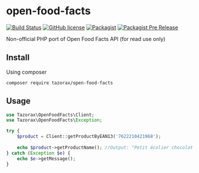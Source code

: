 # open-food-facts
[![Build Status](https://img.shields.io/travis/tazorax/open-food-facts/master.svg?style=flat-square)](https://travis-ci.org/tazorax/open-food-facts) 
[![GitHub license](https://img.shields.io/github/license/tazorax/open-food-facts.svg?style=flat-square)](https://github.com/tazorax/open-food-facts/blob/master/LICENSE)
[![Packagist](https://img.shields.io/packagist/v/tazorax/open-food-facts.svg?style=flat-square)]()
[![Packagist Pre Release](https://img.shields.io/packagist/vpre/tazorax/open-food-facts.svg?style=flat-square)]()

Non-official PHP port of Open Food Facts API (for read use only)

## Install
Using composer

``` composer require tazorax/open-food-facts ```

## Usage

```php
use Tazorax\OpenFoodFacts\Client;
use Tazorax\OpenFoodFacts\Exception;

try {
    $product = Client::getProductByEAN13('7622210421968');
    
    echo $product->getProductName(); //Output: "Petit écolier chocolat au lait"
} catch (Exception $e) {
    echo $e->getMessage();
}
```
